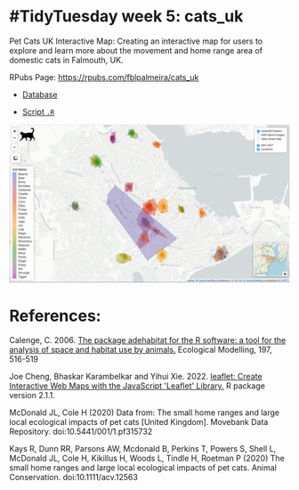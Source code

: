 # #TidyTuesday week 5: cats_uk

Pet Cats UK Interactive Map: Creating an interactive map for users to explore and learn more about the movement and home range area of domestic cats in Falmouth, UK.

RPubs Page: https://rpubs.com/fblpalmeira/cats_uk

- [Database](https://github.com/rfordatascience/tidytuesday/blob/master/data/2023/2023-01-31/readme.md)

- [Script `.R`]()

<img src="https://github.com/fblpalmeira/cats_uk/blob/main/cats_uk.png"> 

# References:

Calenge, C. 2006. [The package adehabitat for the R software: a tool for the analysis of space and habitat use by animals.](https://doi.org/10.1016/j.ecolmodel.2006.03.017) Ecological Modelling, 197, 516-519

Joe Cheng, Bhaskar Karambelkar and Yihui Xie. 2022. [leaflet: Create Interactive Web Maps with the JavaScript 'Leaflet' Library.](https://CRAN.R-project.org/package=leaflet) R package version 2.1.1. 

McDonald JL, Cole H (2020) Data from: The small home ranges and large local ecological impacts of pet cats [United Kingdom]. Movebank Data Repository. doi:10.5441/001/1.pf315732

Kays R, Dunn RR, Parsons AW, Mcdonald B, Perkins T, Powers S, Shell L, McDonald JL, Cole H, Kikillus H, Woods L, Tindle H, Roetman P (2020) The small home ranges and large local ecological impacts of pet cats. Animal Conservation. doi:10.1111/acv.12563
